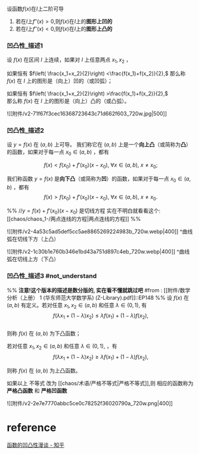 
设函数$f(x)$在$I$上二阶可导
1. 若在$I$上$f''(x)>0$,则$f(x)$在$I$上的**图形上凹的**
2. 若在$I$上$f''(x)<0$,则$f(x)$在$I$上的**图形上凸的**

### 凹凸性_描述1

设 $f(x)$ 在区间 $I$ 上连续，如果对 $I$ 上任意两点 $x_1,x_2$ ，

如果恒有  $f\left( \frac{x_1+x_2}{2}\right) <\frac{f(x_1)+f(x_2)}{2},$
那么称 $f(x)$ 在 $I$ 上的图形是（向上）凹的（或凹弧）；

如果恒有 $f\left( \frac{x_1+x_2}{2}\right) >\frac{f(x_1)+f(x_2)}{2},$  
那么称 $f(x)$ 在 $I$ 上的图形是（向上）凸的（或凸弧）。

![[附件/v2-71f67f3cec16368723643c71d662f603_720w.jpg|500]]
### 凹凸性_描述2
设 $y=f(x)$ 在 $(a,b)$ 上可导。
我们称它在 $(a,b)$ 上是一个**向上凸**（或简称为**凸**）的函数，如果对于每一点 $x_{0}∈(a,b)$ ，都有

$$f(x)<f(x_0)+f'(x_0)(x-x_0),\ \forall x\in (a,b),\ x\ne x_0;$$

我们称函数 $y=f(x)$ 是**向下凸**（或简称为**凹**）的函数，如果对于每一点 $x_0\in(a,b)$ ，都有  
$$f(x)>f(x_0)+f'(x_0)(x-x_0),\ \forall x\in (a,b),\ x\ne x_0.$$

%%
//$y=f(x)+f'(x_{0})(x-x_{0})$ 是切线方程
实在不明白就看看这个:[[chaos/chaos_1-/两点连线的方程|两点连线的方程]]
%%


![[附件/v2-4a53c5ad5def5cc5ae8865269224983b_720w.webp|400]]
^曲线弧在切线下方（上凸）

![[附件/v2-1c30b1e760b346e1bd43a751d897c4eb_720w.webp|400]]
^曲线弧在切线上方（下凸）

### 凹凸性_描述3 #not_understand
%%
**注意!这个版本的描述是数分版的, 实在看不懂就跳过吧**
#from : [[附件/数学分析（上册） 1 (华东师范大学数学系) (Z-Library).pdf]]::EP148
%%
设 $f(x)$ 在 $(a,b)$ 有定义。若对任意 $x_1,x_2\in(a,b)$ 和任意 $\lambda \in (0,1)$, 有  
$$f(\lambda x_1+(1-\lambda)x_2) \leqslant \lambda f(x_1)+(1-\lambda)f(x_2),$$  
 则称 $f(x)$ 在 $(a,b)$ 为下凸函数；
 
 若对任意 $x_1,x_2\in(a,b)$ 和任意 $\lambda \in (0,1)$, ，有  
 $$f(\lambda x_1+(1-\lambda)x_2) \geqslant \lambda f(x_1)+(1-\lambda)f(x_2),$$
 
则称 $f(x)$ 在 $(a,b)$ 为上凸函数。

如果以上 不等式 改为 [[chaos/术语/严格不等式|严格不等式]],则 相应的函数称为 **严格凸函数** 和 **严格凹函数**

![[附件/v2-2e7e7770abbc5ce0c78252f36020790a_720w.png|400]]







# reference
[函数的凹凸性漫谈 - 知乎](https://zhuanlan.zhihu.com/p/32481805)
